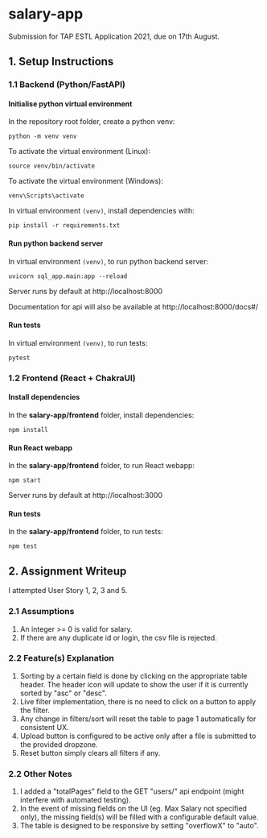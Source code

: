 # salary-app

Submission for TAP ESTL Application 2021, due on 17th August.

## 1. Setup Instructions

### 1.1 Backend (Python/FastAPI)

#### Initialise python virtual environment

In the repository root folder, create a python venv:

`python -m venv venv`

To activate the virtual environment (Linux):

`source venv/bin/activate`

To activate the virtual environment (Windows):

`venv\Scripts\activate`

In virtual environment `(venv)`, install dependencies with:

`pip install -r requirements.txt`

#### Run python backend server

In virtual environment `(venv)`, to run python backend server:

`uvicorn sql_app.main:app --reload`

Server runs by default at http://localhost:8000

Documentation for api will also be available at http://localhost:8000/docs#/

#### Run tests

In virtual environment `(venv)`, to run tests:

`pytest`

### 1.2 Frontend (React + ChakraUI)

#### Install dependencies

In the **salary-app/frontend** folder, install dependencies:

`npm install`

#### Run React webapp

In the **salary-app/frontend** folder, to run React webapp:

`npm start`

Server runs by default at http://localhost:3000

#### Run tests

In the **salary-app/frontend** folder, to run tests:

`npm test`

## 2. Assignment Writeup

I attempted User Story 1, 2, 3 and 5.

### 2.1 Assumptions

1. An integer >= 0 is valid for salary.
1. If there are any duplicate id or login, the csv file is rejected.

### 2.2 Feature(s) Explanation

1. Sorting by a certain field is done by clicking on the appropriate table header. The header icon will update to show the user if it is currently sorted by "asc" or "desc".
1. Live filter implementation, there is no need to click on a button to apply the filter.
1. Any change in filters/sort will reset the table to page 1 automatically for consistent UX.
1. Upload button is configured to be active only after a file is submitted to the provided dropzone.
1. Reset button simply clears all filters if any.

### 2.2 Other Notes

1. I added a "totalPages" field to the GET "users/" api endpoint (might interfere with automated testing).
1. In the event of missing fields on the UI (eg. Max Salary not specified only), the missing field(s) will be filled with a configurable default value.
1. The table is designed to be responsive by setting "overflowX" to "auto".
